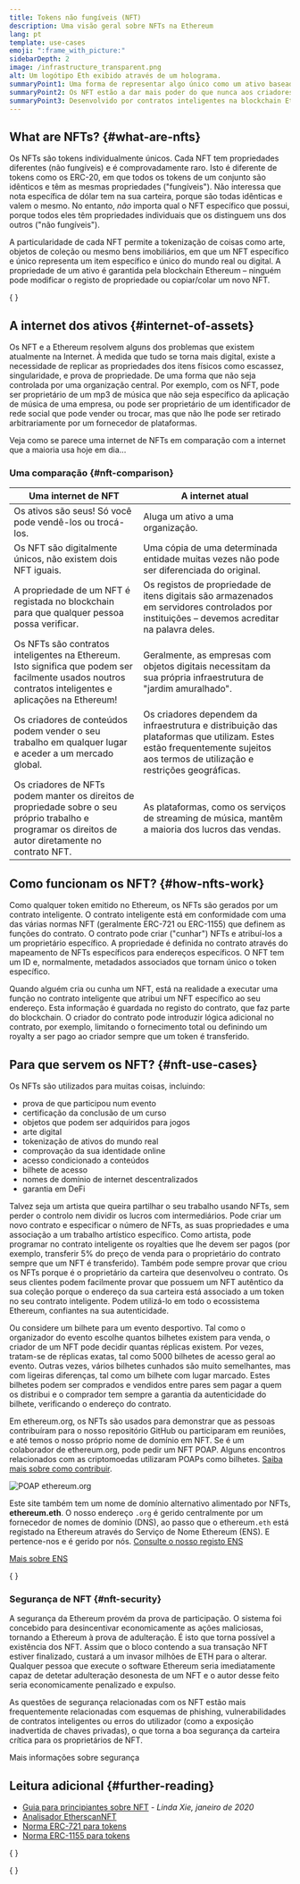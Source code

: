 ```yaml
---
title: Tokens não fungíveis (NFT)
description: Uma visão geral sobre NFTs na Ethereum
lang: pt
template: use-cases
emoji: ":frame_with_picture:"
sidebarDepth: 2
image: /infrastructure_transparent.png
alt: Um logótipo Eth exibido através de um holograma.
summaryPoint1: Uma forma de representar algo único como um ativo baseado na Ethereum.
summaryPoint2: Os NFT estão a dar mais poder do que nunca aos criadores de conteúdo.
summaryPoint3: Desenvolvido por contratos inteligentes na blockchain Ethereum.
---
```


## What are NFTs? \{#what-are-nfts}

Os NFTs são tokens individualmente únicos. Cada NFT tem propriedades diferentes (não fungíveis) e é comprovadamente raro. Isto é diferente de tokens como os ERC-20, em que todos os tokens de um conjunto são idênticos e têm as mesmas propriedades ("fungíveis"). Não interessa que nota específica de dólar tem na sua carteira, porque são todas idênticas e valem o mesmo. No entanto, _não_ importa qual o NFT específico que possui, porque todos eles têm propriedades individuais que os distinguem uns dos outros ("não fungíveis").

A particularidade de cada NFT permite a tokenização de coisas como arte, objetos de coleção ou mesmo bens imobiliários, em que um NFT específico e único representa um item específico e único do mundo real ou digital. A propriedade de um ativo é garantida pela blockchain Ethereum – ninguém pode modificar o registo de propriedade ou copiar/colar um novo NFT.

{
	<YouTube id="Xdkkux6OxfM" />
}

## A internet dos ativos \{#internet-of-assets}

Os NFT e a Ethereum resolvem alguns dos problemas que existem atualmente na Internet. À medida que tudo se torna mais digital, existe a necessidade de replicar as propriedades dos itens físicos como escassez, singularidade, e prova de propriedade. De uma forma que não seja controlada por uma organização central. Por exemplo, com os NFT, pode ser proprietário de um mp3 de música que não seja específico da aplicação de música de uma empresa, ou pode ser proprietário de um identificador de rede social que pode vender ou trocar, mas que não lhe pode ser retirado arbitrariamente por um fornecedor de plataformas.

Veja como se parece uma internet de NFTs em comparação com a internet que a maioria usa hoje em dia...

### Uma comparação \{#nft-comparison}

| Uma internet de NFT                                                                                                                                     | A internet atual                                                                                                                                                            |
| ------------------------------------------------------------------------------------------------------------------------------------------------------- | --------------------------------------------------------------------------------------------------------------------------------------------------------------------------- |
| Os ativos são seus! Só você pode vendê-los ou trocá-los.                                                                                                | Aluga um ativo a uma organização.                                                                                                                                           |
| Os NFT são digitalmente únicos, não existem dois NFT iguais.                                                                                            | Uma cópia de uma determinada entidade muitas vezes não pode ser diferenciada do original.                                                                                   |
| A propriedade de um NFT é registada no blockchain para que qualquer pessoa possa verificar.                                                             | Os registos de propriedade de itens digitais são armazenados em servidores controlados por instituições – devemos acreditar na palavra deles.                               |
| Os NFTs são contratos inteligentes na Ethereum. Isto significa que podem ser facilmente usados noutros contratos inteligentes e aplicações na Ethereum! | Geralmente, as empresas com objetos digitais necessitam da sua própria infraestrutura de "jardim amuralhado".                                                               |
| Os criadores de conteúdos podem vender o seu trabalho em qualquer lugar e aceder a um mercado global.                                                   | Os criadores dependem da infraestrutura e distribuição das plataformas que utilizam. Estes estão frequentemente sujeitos aos termos de utilização e restrições geográficas. |
| Os criadores de NFTs podem manter os direitos de propriedade sobre o seu próprio trabalho e programar os direitos de autor diretamente no contrato NFT. | As plataformas, como os serviços de streaming de música, mantêm a maioria dos lucros das vendas.                                                                            |

## Como funcionam os NFT? \{#how-nfts-work}

Como qualquer token emitido no Ethereum, os NFTs são gerados por um contrato inteligente. O contrato inteligente está em conformidade com uma das várias normas NFT (geralmente ERC-721 ou ERC-1155) que definem as funções do contrato. O contrato pode criar ("cunhar") NFTs e atribuí-los a um proprietário específico. A propriedade é definida no contrato através do mapeamento de NFTs específicos para endereços específicos. O NFT tem um ID e, normalmente, metadados associados que tornam único o token específico.

Quando alguém cria ou cunha um NFT, está na realidade a executar uma função no contrato inteligente que atribui um NFT específico ao seu endereço. Esta informação é guardada no registo do contrato, que faz parte do blockchain. O criador do contrato pode introduzir lógica adicional no contrato, por exemplo, limitando o fornecimento total ou definindo um royalty a ser pago ao criador sempre que um token é transferido.

## Para que servem os NFT? \{#nft-use-cases}

Os NFTs são utilizados para muitas coisas, incluindo:

- prova de que participou num evento
- certificação da conclusão de um curso
- objetos que podem ser adquiridos para jogos
- arte digital
- tokenização de ativos do mundo real
- comprovação da sua identidade online
- acesso condicionado a conteúdos
- bilhete de acesso
- nomes de domínio de internet descentralizados
- garantia em DeFi

Talvez seja um artista que queira partilhar o seu trabalho usando NFTs, sem perder o controlo nem dividir os lucros com intermediários. Pode criar um novo contrato e especificar o número de NFTs, as suas propriedades e uma associação a um trabalho artístico específico. Como artista, pode programar no contrato inteligente os royalties que lhe devem ser pagos (por exemplo, transferir 5% do preço de venda para o proprietário do contrato sempre que um NFT é transferido). Também pode sempre provar que criou os NFTs porque é o proprietário da carteira que desenvolveu o contrato. Os seus clientes podem facilmente provar que possuem um NFT autêntico da sua coleção porque o endereço da sua carteira está associado a um token no seu contrato inteligente. Podem utilizá-lo em todo o ecossistema Ethereum, confiantes na sua autenticidade.

Ou considere um bilhete para um evento desportivo. Tal como o organizador do evento escolhe quantos bilhetes existem para venda, o criador de um NFT pode decidir quantas réplicas existem. Por vezes, tratam-se de réplicas exatas, tal como 5000 bilhetes de acesso geral ao evento. Outras vezes, vários bilhetes cunhados são muito semelhantes, mas com ligeiras diferenças, tal como um bilhete com lugar marcado. Estes bilhetes podem ser comprados e vendidos entre pares sem pagar a quem os distribui e o comprador tem sempre a garantia da autenticidade do bilhete, verificando o endereço do contrato.

Em ethereum.org, os NFTs são usados para demonstrar que as pessoas contribuíram para o nosso repositório GitHub ou participaram em reuniões, e até temos o nosso próprio nome de domínio em NFT. Se é um colaborador de ethereum.org, pode pedir um NFT POAP. Alguns encontros relacionados com as criptomoedas utilizaram POAPs como bilhetes. [Saiba mais sobre como contribuir](/contributing/#poap).

![POAP ethereum.org](./poap.png)

Este site também tem um nome de domínio alternativo alimentado por NFTs, **ethereum.eth**. O nosso endereço `.org` é gerido centralmente por um fornecedor de nomes de domínio (DNS), ao passo que o ethereum`.eth` está registado na Ethereum através do Serviço de Nome Ethereum (ENS). E pertence-nos e é gerido por nós. [Consulte o nosso registo ENS](https://app.ens.domains/name/ethereum.eth)

[Mais sobre ENS](https://app.ens.domains)

{
	<Divider />
}

### Segurança de NFT \{#nft-security}

A segurança da Ethereum provém da prova de participação. O sistema foi concebido para desincentivar economicamente as ações maliciosas, tornando a Ethereum à prova de adulteração. É isto que torna possível a existência dos NFT. Assim que o bloco contendo a sua transação NFT estiver finalizado, custará a um invasor milhões de ETH para o alterar. Qualquer pessoa que execute o software Ethereum seria imediatamente capaz de detetar adulteração desonesta de um NFT e o autor desse feito seria economicamente penalizado e expulso.

As questões de segurança relacionadas com os NFT estão mais frequentemente relacionadas com esquemas de phishing, vulnerabilidades de contratos inteligentes ou erros do utilizador (como a exposição inadvertida de chaves privadas), o que torna a boa segurança da carteira crítica para os proprietários de NFT.

<ButtonLink to="/security/">
  Mais informações sobre segurança
</ButtonLink>

## Leitura adicional \{#further-reading}

- [Guia para principiantes sobre NFT](https://linda.mirror.xyz/df649d61efb92c910464a4e74ae213c4cab150b9cbcc4b7fb6090fc77881a95d) - _Linda Xie, janeiro de 2020_
- [Analisador EtherscanNFT](https://etherscan.io/nft-top-contracts)
- [Norma ERC-721 para tokens](/developers/docs/standards/tokens/erc-721/)
- [Norma ERC-1155 para tokens](/developers/docs/standards/tokens/erc-1155/)

{
	<Divider />
}

{
	<QuizWidget quizKey="nfts" />
}
